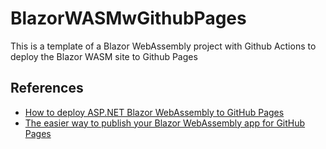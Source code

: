 # BlazorWASMwGithubPages
This is a template of a Blazor WebAssembly project with Github Actions to deploy the Blazor WASM site to Github Pages

## References
- [How to deploy ASP.NET Blazor WebAssembly to GitHub Pages](https://dev.to/swimburger/how-to-deploy-asp-net-blazor-webassembly-to-github-pages-44o)
- [The easier way to publish your Blazor WebAssembly app for GitHub Pages](https://dev.to/j_sakamoto/the-easier-way-to-publish-your-blazor-webassembly-app-for-github-pages-319l)
